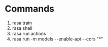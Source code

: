<h1>Commands</h1>

1) rasa train
2) rasa shell
3) rasa run actions
4) rasa run -m models --enable-api --cors "*"
